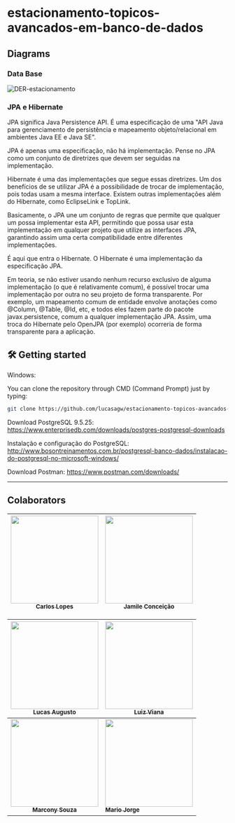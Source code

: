 # estacionamento-topicos-avancados-em-banco-de-dados

## Diagrams 

### Data Base

<img src="https://i.ibb.co/DLnz8zd/DER-estacionamento.png" alt="DER-estacionamento" border="0">

### JPA e Hibernate

JPA significa Java Persistence API. É uma especificação de uma "API Java para gerenciamento de persistência e mapeamento objeto/relacional em ambientes Java EE e Java SE".

JPA é apenas uma especificação, não há implementação. Pense no JPA como um conjunto de diretrizes que devem ser seguidas na implementação.

Hibernate é uma das implementações que segue essas diretrizes. Um dos benefícios de se utilizar JPA é a possibilidade de trocar de implementação, pois todas usam a mesma interface. Existem outras implementações além do Hibernate, como EclipseLink e TopLink.

Basicamente, o JPA une um conjunto de regras que permite que qualquer um possa implementar esta API, permitindo que possa usar esta implementação em qualquer projeto que utilize as interfaces JPA, garantindo assim uma certa compatibilidade entre diferentes implementações.

É aqui que entra o Hibernate. O Hibernate é uma implementação da especificação JPA.

Em teoria, se não estiver usando nenhum recurso exclusivo de alguma implementação (o que é relativamente comum), é possível trocar uma implementação por outra no seu projeto de forma transparente. Por exemplo, um mapeamento comum de entidade envolve anotações como @Column, @Table, @Id, etc, e todos eles fazem parte do pacote javax.persistence, comum a qualquer implementação JPA. Assim, uma troca do Hibernate pelo OpenJPA (por exemplo) ocorreria de forma transparente para a aplicação.

## 🛠 Getting started

Windows:

You can clone the repository through CMD (Command Prompt) just by typing:

```sh
git clone https://github.com/lucasagw/estacionamento-topicos-avancados-em-banco-de-dados.git
```
Download PostgreSQL 9.5.25: https://www.enterprisedb.com/downloads/postgres-postgresql-downloads

Instalação e configuração do PostgreSQL: http://www.bosontreinamentos.com.br/postgresql-banco-dados/instalacao-do-postgresql-no-microsoft-windows/

Download Postman: https://www.postman.com/downloads/

---

## Colaborators
	

[<img src="https://avatars.githubusercontent.com/u/62854228?v=4" width="200px; "/><br><sub><b>Carlos Lopes</b></sub>](https://github.com/carlosdevv/) |  [<img src="https://avatars.githubusercontent.com/u/15247079?v=4" width="200px;"/><br><sub><b>Jamile Conceição</b></sub>](https://github.com/jamile08) | 	
:---: | ---

[<img src="https://avatars.githubusercontent.com/u/79553621?s=96&v=4" width="200px;"/><br><sub><b>Lucas Augusto</b></sub>](https://github.com/lucasagw) | 	 [<img src="https://avatars.githubusercontent.com/u/55607722?v=4" width="200px;"/><br><sub><b>Luiz Viana</b></sub>](https://github.com/LuizVian4/) |
:---: | ---
[<img src="https://avatars.githubusercontent.com/u/54107073?v=4" width="200px;"/><br><sub><b>Marcony Souza</b></sub>](https://github.com/marconySouza) | 	 [<img src="https://avatars.githubusercontent.com/u/554178?v=4" width="200px;"/><br><sub><b>Mario Jorge</b></sub>](https://github.com/mariojp) |
